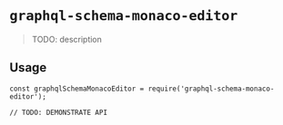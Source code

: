 # `graphql-schema-monaco-editor`

> TODO: description

## Usage

```
const graphqlSchemaMonacoEditor = require('graphql-schema-monaco-editor');

// TODO: DEMONSTRATE API
```
